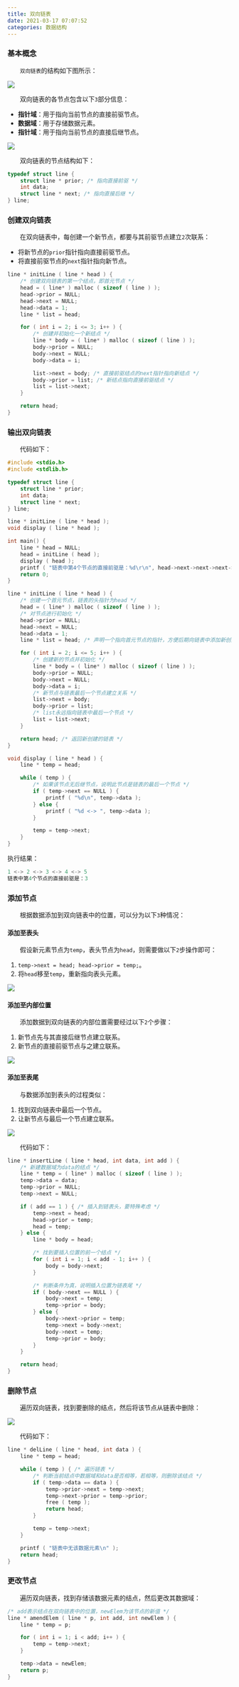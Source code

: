 ```yaml
---
title: 双向链表
date: 2021-03-17 07:07:52
categories: 数据结构
---
```

### 基本概念

&emsp;&emsp;`双向链表`的结构如下图所示：<!--more-->

<img src="./双向链表/双向链表结构示意图.png">

&emsp;&emsp;双向链表的各节点包含以下`3`部分信息：

- **指针域**：用于指向当前节点的直接前驱节点。
- **数据域**：用于存储数据元素。
- **指针域**：用于指向当前节点的直接后继节点。

<img src="./双向链表/双向链表的节点构成.png">

&emsp;&emsp;双向链表的节点结构如下：

``` cpp
typedef struct line {
    struct line * prior; /* 指向直接前驱 */
    int data;
    struct line * next; /* 指向直接后继 */
} line;
```

### 创建双向链表

&emsp;&emsp;在双向链表中，每创建一个新节点，都要与其前驱节点建立`2`次联系：

- 将新节点的`prior`指针指向直接前驱节点。
- 将直接前驱节点的`next`指针指向新节点。

``` cpp
line * initLine ( line * head ) {
    /* 创建双向链表的第一个结点，即首元节点 */
    head = ( line* ) malloc ( sizeof ( line ) );
    head->prior = NULL;
    head->next = NULL;
    head->data = 1;
    line * list = head;

    for ( int i = 2; i <= 3; i++ ) {
        /* 创建并初始化一个新结点 */
        line * body = ( line* ) malloc ( sizeof ( line ) );
        body->prior = NULL;
        body->next = NULL;
        body->data = i;

        list->next = body; /* 直接前驱结点的next指针指向新结点 */
        body->prior = list; /* 新结点指向直接前驱结点 */
        list = list->next;
    }

    return head;
}
```

### 输出双向链表

&emsp;&emsp;代码如下：

``` cpp
#include <stdio.h>
#include <stdlib.h>

typedef struct line {
    struct line * prior;
    int data;
    struct line * next;
} line;

line * initLine ( line * head );
void display ( line * head );

int main() {
    line * head = NULL;
    head = initLine ( head );
    display ( head );
    printf ( "链表中第4个节点的直接前驱是：%d\r\n", head->next->next->next->prior->data );
    return 0;
}

line * initLine ( line * head ) {
    /* 创建一个首元节点，链表的头指针为head */
    head = ( line* ) malloc ( sizeof ( line ) );
    /* 对节点进行初始化 */
    head->prior = NULL;
    head->next = NULL;
    head->data = 1;
    line * list = head; /* 声明一个指向首元节点的指针，方便后期向链表中添加新创建的节点 */

    for ( int i = 2; i <= 5; i++ ) {
        /* 创建新的节点并初始化 */
        line * body = ( line* ) malloc ( sizeof ( line ) );
        body->prior = NULL;
        body->next = NULL;
        body->data = i;
        /* 新节点与链表最后一个节点建立关系 */
        list->next = body;
        body->prior = list;
        /* list永远指向链表中最后一个节点 */
        list = list->next;
    }

    return head; /* 返回新创建的链表 */
}

void display ( line * head ) {
    line * temp = head;

    while ( temp ) {
        /* 如果该节点无后继节点，说明此节点是链表的最后一个节点 */
        if ( temp->next == NULL ) {
            printf ( "%d\n", temp->data );
        } else {
            printf ( "%d <-> ", temp->data );
        }

        temp = temp->next;
    }
}
```

执行结果：

``` cpp
1 <-> 2 <-> 3 <-> 4 <-> 5
链表中第4个节点的直接前驱是：3
```

### 添加节点

&emsp;&emsp;根据数据添加到双向链表中的位置，可以分为以下`3`种情况：

#### 添加至表头

&emsp;&emsp;假设新元素节点为`temp`，表头节点为`head`，则需要做以下`2`步操作即可：

1. `temp->next = head; head->prior = temp;`。
2. 将`head`移至`temp`，重新指向表头元素。

<img src="./双向链表/添加元素至双向链表的表头.png">

#### 添加至内部位置

&emsp;&emsp;添加数据到双向链表的内部位置需要经过以下`2`个步骤：

1. 新节点先与其直接后继节点建立联系。
2. 新节点的直接前驱节点与之建立联系。

<img src="./双向链表/双向链表中间位置添加数据元素.png">

#### 添加至表尾

&emsp;&emsp;与数据添加到表头的过程类似：

1. 找到双向链表中最后一个节点。
2. 让新节点与最后一个节点建立联系。

<img src="./双向链表/双向链表尾部添加数据元素.png">

&emsp;&emsp;代码如下：

``` cpp
line * insertLine ( line * head, int data, int add ) {
    /* 新建数据域为data的结点 */
    line * temp = ( line* ) malloc ( sizeof ( line ) );
    temp->data = data;
    temp->prior = NULL;
    temp->next = NULL;

    if ( add == 1 ) { /* 插入到链表头，要特殊考虑 */
        temp->next = head;
        head->prior = temp;
        head = temp;
    } else {
        line * body = head;

        /* 找到要插入位置的前一个结点 */
        for ( int i = 1; i < add - 1; i++ ) {
            body = body->next;
        }

        /* 判断条件为真，说明插入位置为链表尾 */
        if ( body->next == NULL ) {
            body->next = temp;
            temp->prior = body;
        } else {
            body->next->prior = temp;
            temp->next = body->next;
            body->next = temp;
            temp->prior = body;
        }
    }

    return head;
}
```

### 删除节点

&emsp;&emsp;遍历双向链表，找到要删除的结点，然后将该节点从链表中删除：

<img src="./双向链表/双向链表删除元素操作示意图.png">

&emsp;&emsp;代码如下：

``` cpp
line * delLine ( line * head, int data ) {
    line * temp = head;

    while ( temp ) { /* 遍历链表 */
        /* 判断当前结点中数据域和data是否相等，若相等，则删除该结点 */
        if ( temp->data == data ) {
            temp->prior->next = temp->next;
            temp->next->prior = temp->prior;
            free ( temp );
            return head;
        }

        temp = temp->next;
    }

    printf ( "链表中无该数据元素\n" );
    return head;
}
```

### 更改节点

&emsp;&emsp;遍历双向链表，找到存储该数据元素的结点，然后更改其数据域：

``` cpp
/* add表示结点在双向链表中的位置，newElem为该节点的新值 */
line * amendElem ( line * p, int add, int newElem ) {
    line * temp = p;

    for ( int i = 1; i < add; i++ ) {
        temp = temp->next;
    }

    temp->data = newElem;
    return p;
}
```